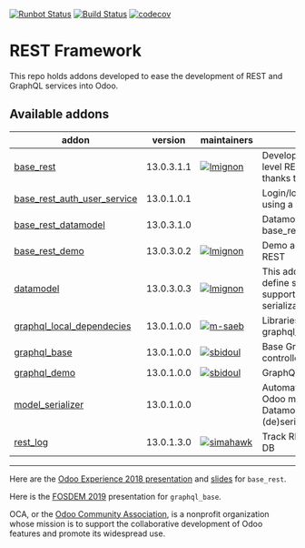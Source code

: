 [![Runbot Status](https://runbot.odoo-community.org/runbot/badge/flat/271/13.0.svg)](https://runbot.odoo-community.org/runbot/repo/github-com-oca-rest-framework-271)
[![Build Status](https://travis-ci.org/OCA/rest-framework.svg?branch=13.0)](https://travis-ci.org/OCA/rest-framework)
[![codecov](https://codecov.io/gh/OCA/rest-framework/branch/13.0/graph/badge.svg)](https://codecov.io/gh/OCA/rest-framework)

# REST Framework

This repo holds addons developed to ease the development of REST and GraphQL services into Odoo.

[//]: # (addons)

Available addons
----------------
addon | version | maintainers | summary
--- | --- | --- | ---
[base_rest](base_rest/) | 13.0.3.1.1 | [![lmignon](https://github.com/lmignon.png?size=30px)](https://github.com/lmignon) | Develop your own high level REST APIs for Odoo thanks to this addon.
[base_rest_auth_user_service](base_rest_auth_user_service/) | 13.0.1.0.1 |  | Login/logout from session using a REST call
[base_rest_datamodel](base_rest_datamodel/) | 13.0.3.1.0 |  | Datamodel binding for base_rest
[base_rest_demo](base_rest_demo/) | 13.0.3.0.2 | [![lmignon](https://github.com/lmignon.png?size=30px)](https://github.com/lmignon) | Demo addon for Base REST
[datamodel](datamodel/) | 13.0.3.0.3 | [![lmignon](https://github.com/lmignon.png?size=30px)](https://github.com/lmignon) | This addon allows you to define simple data models supporting serialization/deserialization
[graphql_local_dependecies](graphql_local_dependecies) | 13.0.1.0.0 | [![m-saeb](https://github.com/m-saeb.png?size=30px)](https://github.com/m-saeb) | Libraries needed for graphql_base to run write
[graphql_base](graphql_base/) | 13.0.1.0.0 | [![sbidoul](https://github.com/sbidoul.png?size=30px)](https://github.com/sbidoul) | Base GraphQL/GraphiQL controller
[graphql_demo](graphql_demo/) | 13.0.1.0.0 | [![sbidoul](https://github.com/sbidoul.png?size=30px)](https://github.com/sbidoul) | GraphQL Demo
[model_serializer](model_serializer/) | 13.0.1.0.0 |  | Automatically translate Odoo models into Datamodels for (de)serialization
[rest_log](rest_log/) | 13.0.1.3.0 | [![simahawk](https://github.com/simahawk.png?size=30px)](https://github.com/simahawk) | Track REST API calls into DB

[//]: # (end addons)

----

Here are the [Odoo Experience 2018 presentation](https://www.youtube.com/watch?v=kWlniXgM3Sc&index=8&list=PLgRkpfC5FsCzEid-KcHTorEymPNO8QeyI) and [slides](https://docs.google.com/presentation/d/e/2PACX-1vStBIMdVI8JeUL7Ac8GlplPlbLnE3ybcrrhzqxVhjFQa-wzU2BSvBUxqAq9vl9CLxqFYctmk7_ysUDZ/pub?start=true&loop=true&delayms=3000)
for `base_rest`.

Here is the [FOSDEM 2019](https://archive.fosdem.org/2019/schedule/event/python_discover_graphql/) presentation for `graphql_base`.

OCA, or the [Odoo Community Association](http://odoo-community.org/), is a nonprofit organization whose
mission is to support the collaborative development of Odoo features and
promote its widespread use.
